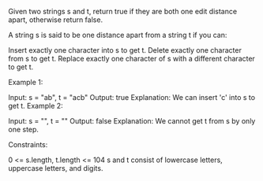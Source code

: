 Given two strings s and t, return true if they are both one edit distance apart, otherwise return false.

A string s is said to be one distance apart from a string t if you can:

Insert exactly one character into s to get t.
Delete exactly one character from s to get t.
Replace exactly one character of s with a different character to get t.
 

Example 1:

Input: s = "ab", t = "acb"
Output: true
Explanation: We can insert 'c' into s to get t.
Example 2:

Input: s = "", t = ""
Output: false
Explanation: We cannot get t from s by only one step.
 

Constraints:

0 <= s.length, t.length <= 104
s and t consist of lowercase letters, uppercase letters, and digits.
